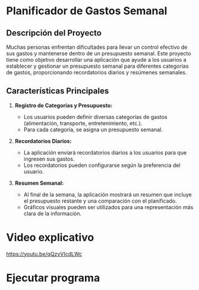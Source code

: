 # Planificador de Gastos Semanal

## Descripción del Proyecto

Muchas personas enfrentan dificultades para llevar un control efectivo de sus gastos y mantenerse dentro de un presupuesto semanal. Este proyecto tiene como objetivo desarrollar una aplicación que ayude a los usuarios a establecer y gestionar un presupuesto semanal para diferentes categorías de gastos, proporcionando recordatorios diarios y resúmenes semanales.

## Características Principales

1. **Registro de Categorías y Presupuesto:**
   - Los usuarios pueden definir diversas categorías de gastos (alimentación, transporte, entretenimiento, etc.).
   - Para cada categoría, se asigna un presupuesto semanal.

2. **Recordatorios Diarios:**
   - La aplicación enviará recordatorios diarios a los usuarios para que ingresen sus gastos.
   - Los recordatorios pueden configurarse según la preferencia del usuario.

3. **Resumen Semanal:**
   - Al final de la semana, la aplicación mostrará un resumen que incluye el presupuesto restante y una comparación con el planificado.
   - Gráficos visuales pueden ser utilizados para una representación más clara de la información.
  
# Video explicativo

https://youtu.be/qQzvVIcdLWc

# Ejecutar programa


